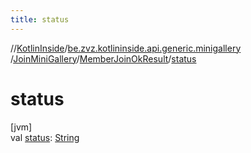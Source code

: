 ```yaml
---
title: status
---
```

//[KotlinInside](../../../../index.html)/[be.zvz.kotlininside.api.generic.minigallery](../../index.html)
/[JoinMiniGallery](../index.html)/[MemberJoinOkResult](index.html)/[status](status.html)

# status

[jvm]\
val [status](status.html): [String](https://kotlinlang.org/api/latest/jvm/stdlib/kotlin/-string/index.html)




